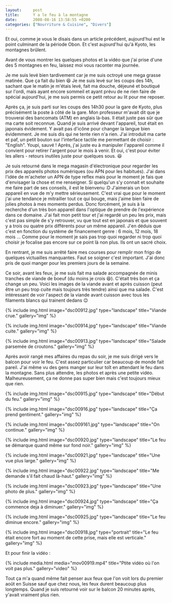 ```yaml
---
layout:     post
title:      Y a le feu à la montagne
date:       2008-08-16 13:58:55 +0200
categories: ["Nourriture & Cuisine", "Divers"]
---
```


Et oui, comme je vous le disais dans un article précédent, aujourd'hui est le point culminant de la période Obon.
Et c'est aujourd'hui qu'à Kyoto, les montagnes brûlent.

<!--more-->

Avant de vous montrer les quelques photos et la vidéo que j'ai prise d'une des 5 montagnes en feu, laissez moi vous
raconter ma journée.

Je me suis levé bien tardivement car je me suis octroyé une mega grasse matinée. Que ça fait du bien :laughing: Je me suis
levé sur les coups des 14h, sachant que le matin je m'étais levé, fait ma douche, déjeuné et boutiqué sur l'ordi,
mais ayant encore sommeil et ayant prévu de ne rien faire de spécial aujourd'hui, je me suis permis ce petit retour
au lit pour me reposer.

Après ça, je suis parti sur les coups des 14h30 pour la gare de Kyoto, plus précisément la poste à côté de la gare.
Mon professeur m'avait dit que je trouverai des bancomats (ATM) en anglais là-bas. Il était juste pas sûr que ma
carte soit reconnue. Quand je suis arrivé devant l'appareil, tout était en japonais évidement. Y avait pas d'icône
pour changer la langue bien évidemment. Je me suis dis qui ne tente rien n'a rien. J'ai introduit ma carte et paf,
un petit bouton sur l'interface tactile me permettant de choisir : "English". Youpi, sauvé ! Après, j'ai juste eu à
manipuler l'appareil comme il convient pour retirer l'argent pour le mois à venir. Et oui, c'est pour éviter les
allers - retours inutiles juste pour quelques sous. :laughing:

Je suis retourné dans le mega magasin d'électronique pour regarder les prix des appareils photos numériques (ou APN
pour les habitués). J'ai dans l'idée de m'acheter un APN de type reflex mais pour le moment je fais que d'envisager
la chose et me renseigner. Si quelqu'un s'y connait et souhaite me faire part de ses conseils, il est le bienvenu
:D J'aimerais un bon appareil en vue de m'y mettre sérieusement. C'est vrai que pour le moment j'ai une tendance je
mitrailler tout ce qui bouge, mais j'aime bien faire de jolies photos à mes moments perdus. Donc forcément, je suis
à la recherche d'un très bon appareil dans l'optique de prendre de l'expérience dans ce domaine. J'ai fait mon
petit tour et j'ai regardé un peu les prix, mais c'est pas simple de s'y retrouver, vu que tout est en japonais et
que souvent y a trois ou quatre prix différents pour un même appareil. J'en déduis que c'est en fonction du système
de financement genre : 6 mois, 12 mois, 18 mois ... Comme pour le moment je sais pas trop quoi regarder ni trop
quoi choisir je focalise pas encore sur ce point là non plus. Ils ont un sacré choix.

En rentrant, je me suis arrêté faire mes courses pour remplir mon frigo de quelques victuailles manquantes. Faut se
soigner c'est important. J'ai donc pris de quoi manger pour les premiers jours de la semaine.

Ce soir, avant les feux, je me suis fait ma salade accompagnée de minis tranches de viande de boeuf (du moins je
crois :laughing:). C'était très bon et ça change un peu. Voici les images de la viande avant et après cuisson (peut être
un peu trop cuite mais toujours très tendre) ainsi que ma salade. C'est intéressant de voir l'aspect de la viande
avant cuisson avec tous les filaments blancs qui trainent dedans :wink:

<!-- /assets/images/posts/2008-08-16-y-a-le-feu-a-la-montagne/dsc00912.jpg -->
{% include img.html
    image="dsc00912.jpg"
    type="landscape"
    title="Viande crue."
    gallery="img"
%}

<!-- /assets/images/posts/2008-08-16-y-a-le-feu-a-la-montagne/dsc00914.jpg -->
{% include img.html
    image="dsc00914.jpg"
    type="landscape"
    title="Viande cuite."
    gallery="img"
%}

<!-- /assets/images/posts/2008-08-16-y-a-le-feu-a-la-montagne/dsc00913.jpg -->
{% include img.html
    image="dsc00913.jpg"
    type="landscape"
    title="Salade parsemée de croutons."
    gallery="img"
%}

Après avoir rangé mes affaires du repas du soir, je me suis dirigé vers le balcon pour voir le feu. C'est assez
particulier car beaucoup de monde fait pareil. J'ai même vu des gens manger sur leur toît en attendant le feu dans
la montagne. Sans plus attendre, les photos et après une petite vidéo. Malheureusement, ça ne donne pas super bien
mais c'est toujours mieux que rien.

<!-- /assets/images/posts/2008-08-16-y-a-le-feu-a-la-montagne/dsc00915.jpg -->
{% include img.html
    image="dsc00915.jpg"
    type="landscape"
    title="Début du feu."
    gallery="img"
%}

<!-- /assets/images/posts/2008-08-16-y-a-le-feu-a-la-montagne/dsc00916.jpg -->
{% include img.html
    image="dsc00916.jpg"
    type="landscape"
    title="Ça prend gentiment."
    gallery="img"
%}

<!-- /assets/images/posts/2008-08-16-y-a-le-feu-a-la-montagne/dsc009161.jpg -->
{% include img.html
    image="dsc009161.jpg"
    type="landscape"
    title="On continue."
    gallery="img"
%}

<!-- /assets/images/posts/2008-08-16-y-a-le-feu-a-la-montagne/dsc00920.jpg -->
{% include img.html
    image="dsc00920.jpg"
    type="landscape"
    title="Le feu se démarque quand même sur fond noir."
    gallery="img"
%}

<!-- /assets/images/posts/2008-08-16-y-a-le-feu-a-la-montagne/dsc00921.jpg -->
{% include img.html
    image="dsc00921.jpg"
    type="landscape"
    title="Une vue plus large."
    gallery="img"
%}

<!-- /assets/images/posts/2008-08-16-y-a-le-feu-a-la-montagne/dsc00922.jpg -->
{% include img.html
    image="dsc00922.jpg"
    type="landscape"
    title="Me demande s'il fait chaud là-haut."
    gallery="img"
%}

<!-- /assets/images/posts/2008-08-16-y-a-le-feu-a-la-montagne/dsc00923.jpg -->
{% include img.html
    image="dsc00923.jpg"
    type="landscape"
    title="Une photo de plus."
    gallery="img"
%}

<!-- /assets/images/posts/2008-08-16-y-a-le-feu-a-la-montagne/dsc00924.jpg -->
{% include img.html
    image="dsc00924.jpg"
    type="landscape"
    title="Ça commence deja à diminuer."
    gallery="img"
%}

<!-- /assets/images/posts/2008-08-16-y-a-le-feu-a-la-montagne/dsc00925.jpg -->
{% include img.html
    image="dsc00925.jpg"
    type="landscape"
    title="Le feu diminue encore."
    gallery="img"
%}

<!-- /assets/images/posts/2008-08-16-y-a-le-feu-a-la-montagne/dsc00918.jpg -->
{% include img.html
    image="dsc00918.jpg"
    type="portrait"
    title="Le feu était encore fort au moment de cette prise, mais elle est verticale."
    gallery="img"
%}

Et pour finir la vidéo : 

<!-- /assets/media/posts/2008-08-16-y-a-le-feu-a-la-montagne/mov00919.mp4 -->
{% include media.html
    media="mov00919.mp4"
    title="Ptite vidéo où l'on voit pas plus."
    gallery="video"
%}

Tout ça m'a quand même fait penser aux feux que l'on voit lors du premier août en Suisse sauf que chez nous, les
feux durent beaucoup plus longtemps. Quand je suis retourné voir sur le balcon 20 minutes après, y'avait vraiment
plus rien.